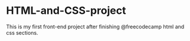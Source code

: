 # HTML-and-CSS-project
This is my first front-end project after finishing @freecodecamp html and css sections.
